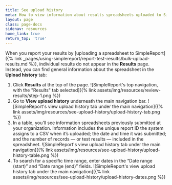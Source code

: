 ```yaml
---
title: See upload history
meta: How to view information about results spreadsheets uploaded to SimpleReport
layout: page
class: page-docs
sidenav: resources
home_link: true
return_top: 'true'
---
```


When you report your results by [uploading a spreadsheet to SimpleReport]({% link _pages/using-simplereport/report-test-results/bulk-upload-results.md %}), individual results do not appear in the **Results** page. Instead, you can find general information about the spreadsheet in the **Upload history** tab:   
1. Click **Results** at the top of the page.
![SimpleReport's top navigation, with the "Results" tab selected]({% link assets/img/resources/review-results/step-1.png %})
2. Go to **View upload history** underneath the main navigation bar. 
![SimpleReport's view upload history tab under the main navigation]({% link assets/img/resources/see-upload-history/upload-history-tab.png %})
3. In a table, you’ll see information spreadsheets previously submitted at your organization. Information includes the unique report ID the system assigns to a CSV when it’s uploaded; the date and time it was submitted; and the number of records — or test results — included in the spreadsheet. 
![SimpleReport's view upload history tab under the main navigation]({% link assets/img/resources/see-upload-history/upload-history-table.png %})
4. To search for a specific time range, enter dates in the “Date range (start)” and “Date range (end)” fields.
![SimpleReport's view upload history tab under the main navigation]({% link assets/img/resources/see-upload-history/upload-history-dates.png %})
